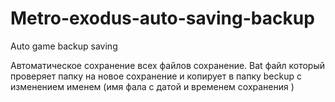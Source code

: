 # Metro-exodus-auto-saving-backup
Auto game backup saving 


Автоматическое сохранение всех  файлов сохранение.
Bat файл который проверяет папку на новое сохранение и копирует в папку beckup
c изменением именем (имя фала с датой и временем сохранения )
